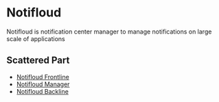 # Notifloud

Notifloud is notification center manager to manage notifications on large scale of applications

## Scattered Part

- [Notifloud Frontline](https://github.com/yrezehi/Notifloud-frontline)
- [Notifloud Manager](https://github.com/yrezehi/Notifloud-manager)
- [Notifloud Backline](https://github.com/yrezehi/Notifloud-backline)
